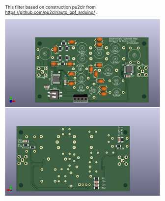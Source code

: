 This filter based on construction pu2clr from https://github.com/pu2clr/auto_bpf_arduino/ . 


![Top view](https://github.com/EthicalEarth/Electronically_Switched_Filter_4_Band/blob/main/Gerber/Filter_t.png)
![Bottom view](https://github.com/EthicalEarth/Electronically_Switched_Filter_4_Band/blob/main/Gerber/Filter_b.png)


